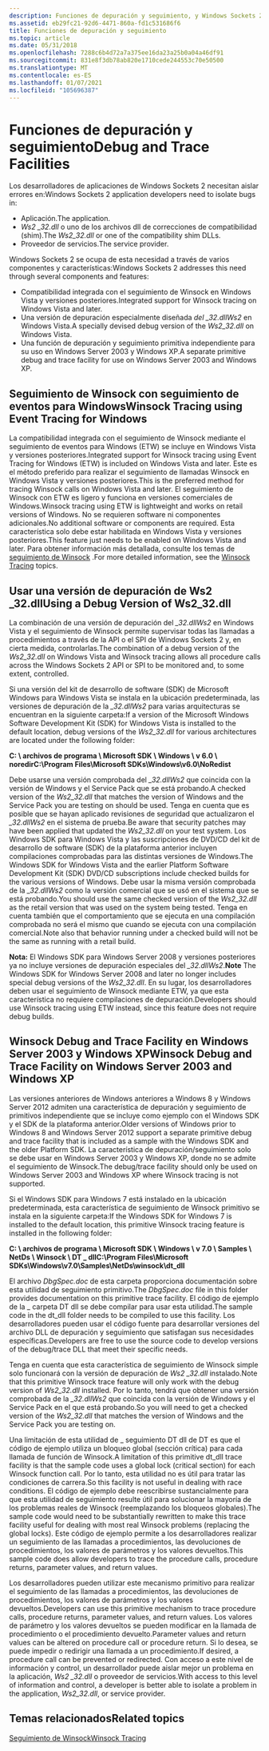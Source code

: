 ```yaml
---
description: Funciones de depuración y seguimiento, y Windows Sockets 2.
ms.assetid: eb29fc21-92d6-4471-860a-fd1c531686f6
title: Funciones de depuración y seguimiento
ms.topic: article
ms.date: 05/31/2018
ms.openlocfilehash: 7288c6b4d72a7a375ee16da23a25b0a04a46df91
ms.sourcegitcommit: 831e8f3db78ab820e1710cede244553c70e50500
ms.translationtype: MT
ms.contentlocale: es-ES
ms.lasthandoff: 01/07/2021
ms.locfileid: "105696387"
---
```

# <a name="debug-and-trace-facilities"></a><span data-ttu-id="0b473-103">Funciones de depuración y seguimiento</span><span class="sxs-lookup"><span data-stu-id="0b473-103">Debug and Trace Facilities</span></span>

<span data-ttu-id="0b473-104">Los desarrolladores de aplicaciones de Windows Sockets 2 necesitan aislar errores en:</span><span class="sxs-lookup"><span data-stu-id="0b473-104">Windows Sockets 2 application developers need to isolate bugs in:</span></span>

-   <span data-ttu-id="0b473-105">Aplicación.</span><span class="sxs-lookup"><span data-stu-id="0b473-105">The application.</span></span>
-   <span data-ttu-id="0b473-106">*Ws2 \_32.dll* o uno de los archivos dll de correcciones de compatibilidad (shim).</span><span class="sxs-lookup"><span data-stu-id="0b473-106">The *Ws2\_32.dll* or one of the compatibility shim DLLs.</span></span>
-   <span data-ttu-id="0b473-107">Proveedor de servicios.</span><span class="sxs-lookup"><span data-stu-id="0b473-107">The service provider.</span></span>

<span data-ttu-id="0b473-108">Windows Sockets 2 se ocupa de esta necesidad a través de varios componentes y características:</span><span class="sxs-lookup"><span data-stu-id="0b473-108">Windows Sockets 2 addresses this need through several components and features:</span></span>

-   <span data-ttu-id="0b473-109">Compatibilidad integrada con el seguimiento de Winsock en Windows Vista y versiones posteriores.</span><span class="sxs-lookup"><span data-stu-id="0b473-109">Integrated support for Winsock tracing on Windows Vista and later.</span></span>
-   <span data-ttu-id="0b473-110">Una versión de depuración especialmente diseñada *del \_32.dllWs2* en Windows Vista.</span><span class="sxs-lookup"><span data-stu-id="0b473-110">A specially devised debug version of the *Ws2\_32.dll* on Windows Vista.</span></span>
-   <span data-ttu-id="0b473-111">Una función de depuración y seguimiento primitiva independiente para su uso en Windows Server 2003 y Windows XP.</span><span class="sxs-lookup"><span data-stu-id="0b473-111">A separate primitive debug and trace facility for use on Windows Server 2003 and Windows XP.</span></span>

## <a name="winsock-tracing-using-event-tracing-for-windows"></a><span data-ttu-id="0b473-112">Seguimiento de Winsock con seguimiento de eventos para Windows</span><span class="sxs-lookup"><span data-stu-id="0b473-112">Winsock Tracing using Event Tracing for Windows</span></span>

<span data-ttu-id="0b473-113">La compatibilidad integrada con el seguimiento de Winsock mediante el seguimiento de eventos para Windows (ETW) se incluye en Windows Vista y versiones posteriores.</span><span class="sxs-lookup"><span data-stu-id="0b473-113">Integrated support for Winsock tracing using Event Tracing for Windows (ETW) is included on Windows Vista and later.</span></span> <span data-ttu-id="0b473-114">Este es el método preferido para realizar el seguimiento de llamadas Winsock en Windows Vista y versiones posteriores.</span><span class="sxs-lookup"><span data-stu-id="0b473-114">This is the preferred method for tracing Winsock calls on Windows Vista and later.</span></span> <span data-ttu-id="0b473-115">El seguimiento de Winsock con ETW es ligero y funciona en versiones comerciales de Windows.</span><span class="sxs-lookup"><span data-stu-id="0b473-115">Winsock tracing using ETW is lightweight and works on retail versions of Windows.</span></span> <span data-ttu-id="0b473-116">No se requieren software ni componentes adicionales.</span><span class="sxs-lookup"><span data-stu-id="0b473-116">No additional software or components are required.</span></span> <span data-ttu-id="0b473-117">Esta característica solo debe estar habilitada en Windows Vista y versiones posteriores.</span><span class="sxs-lookup"><span data-stu-id="0b473-117">This feature just needs to be enabled on Windows Vista and later.</span></span> <span data-ttu-id="0b473-118">Para obtener información más detallada, consulte los temas de [seguimiento de Winsock](winsock-tracing.md) .</span><span class="sxs-lookup"><span data-stu-id="0b473-118">For more detailed information, see the [Winsock Tracing](winsock-tracing.md) topics.</span></span>

## <a name="using-a-debug-version-of-ws2_32dll"></a><span data-ttu-id="0b473-119">Usar una versión de depuración de Ws2 \_32.dll</span><span class="sxs-lookup"><span data-stu-id="0b473-119">Using a Debug Version of Ws2\_32.dll</span></span>

<span data-ttu-id="0b473-120">La combinación de una versión de depuración del *\_32.dllWs2* en Windows Vista y el seguimiento de Winsock permite supervisar todas las llamadas a procedimientos a través de la API o el SPI de Windows Sockets 2 y, en cierta medida, controlarlas.</span><span class="sxs-lookup"><span data-stu-id="0b473-120">The combination of a debug version of the *Ws2\_32.dll* on Windows Vista and Winsock tracing allows all procedure calls across the Windows Sockets 2 API or SPI to be monitored and, to some extent, controlled.</span></span>

<span data-ttu-id="0b473-121">Si una versión del kit de desarrollo de software (SDK) de Microsoft Windows para Windows Vista se instala en la ubicación predeterminada, las versiones de depuración de la *\_32.dllWs2* para varias arquitecturas se encuentran en la siguiente carpeta:</span><span class="sxs-lookup"><span data-stu-id="0b473-121">If a version of the Microsoft Windows Software Development Kit (SDK) for Windows Vista is installed to the default location, debug versions of the *Ws2\_32.dll* for various architectures are located under the following folder:</span></span>

<span data-ttu-id="0b473-122">**C: \\ archivos de programa \\ Microsoft SDK \\ Windows \\ v 6.0 \\ noredir**</span><span class="sxs-lookup"><span data-stu-id="0b473-122">**C:\\Program Files\\Microsoft SDKs\\Windows\\v6.0\\NoRedist**</span></span>

<span data-ttu-id="0b473-123">Debe usarse una versión comprobada del *\_32.dllWs2* que coincida con la versión de Windows y el Service Pack que se está probando.</span><span class="sxs-lookup"><span data-stu-id="0b473-123">A checked version of the *Ws2\_32.dll* that matches the version of Windows and the Service Pack you are testing on should be used.</span></span> <span data-ttu-id="0b473-124">Tenga en cuenta que es posible que se hayan aplicado revisiones de seguridad que actualizaron el *\_32.dllWs2* en el sistema de prueba.</span><span class="sxs-lookup"><span data-stu-id="0b473-124">Be aware that security patches may have been applied that updated the *Ws2\_32.dll* on your test system.</span></span> <span data-ttu-id="0b473-125">Los Windows SDK para Windows Vista y las suscripciones de DVD/CD del kit de desarrollo de software (SDK) de la plataforma anterior incluyen compilaciones comprobadas para las distintas versiones de Windows.</span><span class="sxs-lookup"><span data-stu-id="0b473-125">The Windows SDK for Windows Vista and the earlier Platform Software Development Kit (SDK) DVD/CD subscriptions include checked builds for the various versions of Windows.</span></span> <span data-ttu-id="0b473-126">Debe usar la misma versión comprobada de la *\_32.dllWs2* como la versión comercial que se usó en el sistema que se está probando.</span><span class="sxs-lookup"><span data-stu-id="0b473-126">You should use the same checked version of the *Ws2\_32.dll* as the retail version that was used on the system being tested.</span></span> <span data-ttu-id="0b473-127">Tenga en cuenta también que el comportamiento que se ejecuta en una compilación comprobada no será el mismo que cuando se ejecuta con una compilación comercial.</span><span class="sxs-lookup"><span data-stu-id="0b473-127">Note also that behavior running under a checked build will not be the same as running with a retail build.</span></span>

<span data-ttu-id="0b473-128">**Nota:**  El Windows SDK para Windows Server 2008 y versiones posteriores ya no incluye versiones de depuración especiales del *\_32.dllWs2*.</span><span class="sxs-lookup"><span data-stu-id="0b473-128">**Note**  The Windows SDK for Windows Server 2008 and later no longer includes special debug versions of the *Ws2\_32.dll*.</span></span> <span data-ttu-id="0b473-129">En su lugar, los desarrolladores deben usar el seguimiento de Winsock mediante ETW, ya que esta característica no requiere compilaciones de depuración.</span><span class="sxs-lookup"><span data-stu-id="0b473-129">Developers should use Winsock tracing using ETW instead, since this feature does not require debug builds.</span></span>

## <a name="winsock-debug-and-trace-facility-on-windows-server-2003-and-windows-xp"></a><span data-ttu-id="0b473-130">Winsock Debug and Trace Facility en Windows Server 2003 y Windows XP</span><span class="sxs-lookup"><span data-stu-id="0b473-130">Winsock Debug and Trace Facility on Windows Server 2003 and Windows XP</span></span>

<span data-ttu-id="0b473-131">Las versiones anteriores de Windows anteriores a Windows 8 y Windows Server 2012 admiten una característica de depuración y seguimiento de primitivos independiente que se incluye como ejemplo con el Windows SDK y el SDK de la plataforma anterior.</span><span class="sxs-lookup"><span data-stu-id="0b473-131">Older versions of Windows prior to Windows 8 and Windows Server 2012 support a separate primitive debug and trace facility that is included as a sample with the Windows SDK and the older Platform SDK.</span></span> <span data-ttu-id="0b473-132">La característica de depuración/seguimiento solo se debe usar en Windows Server 2003 y Windows XP, donde no se admite el seguimiento de Winsock.</span><span class="sxs-lookup"><span data-stu-id="0b473-132">The debug/trace facility should only be used on Windows Server 2003 and Windows XP where Winsock tracing is not supported.</span></span>

<span data-ttu-id="0b473-133">Si el Windows SDK para Windows 7 está instalado en la ubicación predeterminada, esta característica de seguimiento de Winsock primitivo se instala en la siguiente carpeta:</span><span class="sxs-lookup"><span data-stu-id="0b473-133">If the Windows SDK for Windows 7 is installed to the default location, this primitive Winsock tracing feature is installed in the following folder:</span></span>

<span data-ttu-id="0b473-134">**C: \\ archivos de programa \\ Microsoft SDK \\ Windows \\ v 7.0 \\ Samples \\ NetDs \\ Winsock \\ DT \_ dll**</span><span class="sxs-lookup"><span data-stu-id="0b473-134">**C:\\Program Files\\Microsoft SDKs\\Windows\\v7.0\\Samples\\NetDs\\winsock\\dt\_dll**</span></span>

<span data-ttu-id="0b473-135">El archivo *DbgSpec.doc* de esta carpeta proporciona documentación sobre esta utilidad de seguimiento primitivo.</span><span class="sxs-lookup"><span data-stu-id="0b473-135">The *DbgSpec.doc* file in this folder provides documentation on this primitive trace facility.</span></span> <span data-ttu-id="0b473-136">El código de ejemplo de la \_ carpeta DT dll se debe compilar para usar esta utilidad.</span><span class="sxs-lookup"><span data-stu-id="0b473-136">The sample code in the dt\_dll folder needs to be compiled to use this facility.</span></span> <span data-ttu-id="0b473-137">Los desarrolladores pueden usar el código fuente para desarrollar versiones del archivo DLL de depuración y seguimiento que satisfagan sus necesidades específicas.</span><span class="sxs-lookup"><span data-stu-id="0b473-137">Developers are free to use the source code to develop versions of the debug/trace DLL that meet their specific needs.</span></span>

<span data-ttu-id="0b473-138">Tenga en cuenta que esta característica de seguimiento de Winsock simple solo funcionará con la versión de depuración de *Ws2 \_32.dll* instalado.</span><span class="sxs-lookup"><span data-stu-id="0b473-138">Note that this primitive Winsock trace feature will only work with the debug version of *Ws2\_32.dll* installed.</span></span> <span data-ttu-id="0b473-139">Por lo tanto, tendrá que obtener una versión comprobada de la *\_32.dllWs2* que coincida con la versión de Windows y el Service Pack en el que está probando.</span><span class="sxs-lookup"><span data-stu-id="0b473-139">So you will need to get a checked version of the *Ws2\_32.dll* that matches the version of Windows and the Service Pack you are testing on.</span></span>

<span data-ttu-id="0b473-140">Una limitación de esta utilidad de \_ seguimiento DT dll de DT es que el código de ejemplo utiliza un bloqueo global (sección crítica) para cada llamada de función de Winsock.</span><span class="sxs-lookup"><span data-stu-id="0b473-140">A limitation of this primitive dt\_dll trace facility is that the sample code uses a global lock (critical section) for each Winsock function call.</span></span> <span data-ttu-id="0b473-141">Por lo tanto, esta utilidad no es útil para tratar las condiciones de carrera.</span><span class="sxs-lookup"><span data-stu-id="0b473-141">So this facility is not useful in dealing with race conditions.</span></span> <span data-ttu-id="0b473-142">El código de ejemplo debe reescribirse sustancialmente para que esta utilidad de seguimiento resulte útil para solucionar la mayoría de los problemas reales de Winsock (reemplazando los bloqueos globales).</span><span class="sxs-lookup"><span data-stu-id="0b473-142">The sample code would need to be substantially rewritten to make this trace facility useful for dealing with most real Winsock problems (replacing the global locks).</span></span> <span data-ttu-id="0b473-143">Este código de ejemplo permite a los desarrolladores realizar un seguimiento de las llamadas a procedimientos, las devoluciones de procedimientos, los valores de parámetros y los valores devueltos.</span><span class="sxs-lookup"><span data-stu-id="0b473-143">This sample code does allow developers to trace the procedure calls, procedure returns, parameter values, and return values.</span></span>

<span data-ttu-id="0b473-144">Los desarrolladores pueden utilizar este mecanismo primitivo para realizar el seguimiento de las llamadas a procedimientos, las devoluciones de procedimientos, los valores de parámetros y los valores devueltos.</span><span class="sxs-lookup"><span data-stu-id="0b473-144">Developers can use this primitive mechanism to trace procedure calls, procedure returns, parameter values, and return values.</span></span> <span data-ttu-id="0b473-145">Los valores de parámetro y los valores devueltos se pueden modificar en la llamada de procedimiento o el procedimiento devuelto.</span><span class="sxs-lookup"><span data-stu-id="0b473-145">Parameter values and return values can be altered on procedure call or procedure return.</span></span> <span data-ttu-id="0b473-146">Si lo desea, se puede impedir o redirigir una llamada a un procedimiento.</span><span class="sxs-lookup"><span data-stu-id="0b473-146">If desired, a procedure call can be prevented or redirected.</span></span> <span data-ttu-id="0b473-147">Con acceso a este nivel de información y control, un desarrollador puede aislar mejor un problema en la aplicación, *Ws2 \_32.dll* o proveedor de servicios.</span><span class="sxs-lookup"><span data-stu-id="0b473-147">With access to this level of information and control, a developer is better able to isolate a problem in the application, *Ws2\_32.dll*, or service provider.</span></span>

## <a name="related-topics"></a><span data-ttu-id="0b473-148">Temas relacionados</span><span class="sxs-lookup"><span data-stu-id="0b473-148">Related topics</span></span>

<dl> <dt>

[<span data-ttu-id="0b473-149">Seguimiento de Winsock</span><span class="sxs-lookup"><span data-stu-id="0b473-149">Winsock Tracing</span></span>](winsock-tracing.md)
</dt> </dl>

 

 




